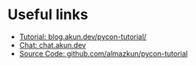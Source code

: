 # Useful links
* [Tutorial: blog.akun.dev/pycon-tutorial/](https://blog.akun.dev/pycon-tutorial/)
* [Chat: chat.akun.dev](https://chat.akun.dev)
* [Source Code: github.com/almazkun/pycon-tutorial](https://github.com/almazkun/pycon-tutorial)
